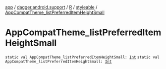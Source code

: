 [app](../../../index.md) / [dagger.android.support](../../index.md) / [R](../index.md) / [styleable](index.md) / [AppCompatTheme_listPreferredItemHeightSmall](./-app-compat-theme_list-preferred-item-height-small.md)

# AppCompatTheme_listPreferredItemHeightSmall

`static val AppCompatTheme_listPreferredItemHeightSmall: `[`Int`](https://kotlinlang.org/api/latest/jvm/stdlib/kotlin/-int/index.html)
`static val AppCompatTheme_listPreferredItemHeightSmall: `[`Int`](https://kotlinlang.org/api/latest/jvm/stdlib/kotlin/-int/index.html)